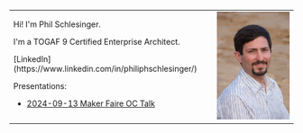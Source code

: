 

<table style="border: none;">
  <tr  style="border: none;">
    <td valign="top" style="border: none;">
      <p>Hi! I'm Phil Schlesinger.</p>
      <p>I'm a TOGAF 9 Certified Enterprise Architect.</p>
      <p>[LinkedIn](https://www.linkedin.com/in/philiphschlesinger/)</p>
      <p>Presentations:</p>
      <ul>
        <li>
          <a href="https://docs.google.com/presentation/d/17JYjye5_fPW3oxt4ipSospVwVmwUslck23GbP5MMS08/edit?usp=sharing">
            2024-09-13 Maker Faire OC Talk
          </a>
        </li>
      </ul>
    </td>
    <td style="border: none;">
      <img src="https://raw.githubusercontent.com/theschles/theschles.github.io/refs/heads/main/assets/img/portrait.jpg"/>
    </td>
  </tr>
</table>


